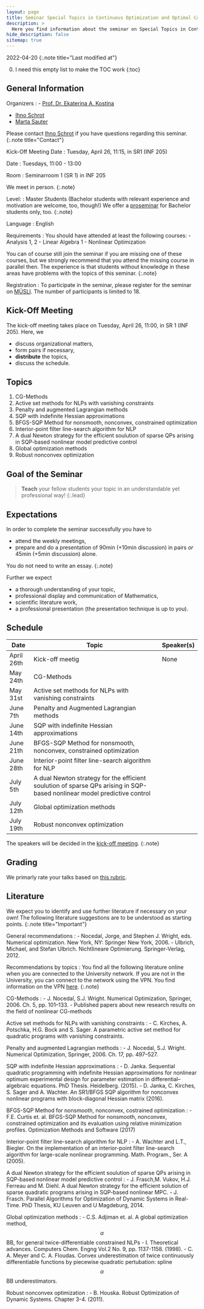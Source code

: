 ```yaml
---
layout: page
title: Seminar Special Topics in Continuous Optimization and Optimal Control (SS 22)
description: >
  Here you find information about the seminar on Special Topics in Continuous Optimization and Control in the summer term 2022.
hide_description: false
sitemap: true
---
```


<!-- invert_sidebar: true -->

2022-04-20
{:.note title="Last modified at"}

0. I need this empty list to make the TOC work
{:toc}

## General Information

Organizers
: - [Prof. Dr. Ekaterina A. Kostina][ekaterina]
  - [Ihno Schrot][ihno]
  - [Marta Sauter][marta]
  
  Please contact [Ihno Schrot][ihno] if you have questions regarding this seminar.
  {:.note title="Contact"}

Kick-Off Meeting Date
: Tuesday, April 26, 11:15, in SR1 (INF 205)

Date
: Tuesdays, 11:00 - 13:00

Room
: Seminarroom 1 (SR 1) in INF 205 
  
  We meet in person.
  {:.note}

Level:
: Master Students (Bachelor students with relevant experience and motivation are welcome, too, though!)
  We offer a [proseminar][prosem] for Bachelor students only, too.
  {:.note}

Language
: English

Requirements
: You should have attended at least the following courses:
    - Analysis 1, 2
    - Linear Algebra 1
    - Nonlinear Optimization

  You can of course still join the seminar if you are missing one of these courses, but we strongly recommend that you attend the missing course in parallel then. The experience is that students without knowledge in these areas have problems with the topics of this seminar.
  {:.note}
  
Registration
: To participate in the seminar, please register for the seminar on [MÜSLI][muesli]. The number of participants is limited to 18.

## Kick-Off Meeting
The kick-off meeting takes place on Tuesday, April 26, 11:00, in SR 1 (INF 205). Here, we 
  - discuss organizational matters,
  - form pairs if necessary,
  - **distribute** the topics,
  - discuss the schedule.

## Topics

1. CG-Methods
2. Active set methods for NLPs with vanishing constraints
3. Penalty and augmented Lagrangian methods
4. SQP with indefinite Hessian approximations
5. BFGS-SQP Method for nonsmooth, nonconvex, constrained optimization
6. Interior-point filter line-search algorithm for NLP
7. A dual Newton strategy for the efficient soulution of sparse QPs arising in SQP-based nonlinear model predictive control
8. Global optimization methods
9. Robust nonconvex optimization

## Goal of the Seminar
> **Teach** your fellow students your topic in an understandable yet professional way!
{:.lead}

## Expectations
In order to complete the seminar successfully you have to
  - attend the weekly meetings,
  - prepare and do a presentation of 90min (+10min discussion) in pairs *or* 45min (+5min discussion) alone.

You do not need to write an essay.
{:.note}

Further we expect
  - a thorough understanding of your topic,
  - professional display and communication of Mathematics,
  - scientific literature work,
  - a professional presentation (the presentation technique is up to you).

## Schedule

| Date | Topic | Speaker(s) |
|------|-------|------------|
| April 26th | Kick-off meetig | None|
| May 24th| CG-Methods | |
| May 31st | Active set methods for NLPs with vanishing constraints | |
| June 7th | Penalty and Augmented Lagrangian methods | |
| June 14th | SQP with indefinite Hessian approximations | |
| June 21th | BFGS-SQP Method for nonsmooth, nonconvex, constrained optimization | |
| June 28th | Interior-point filter line-search algorithm for NLP | |
| July 5th | A dual Newton strategy for the efficient soulution of sparse QPs arising in SQP-based nonlinear model predictive control | |
| July 12th | Global optimization methods | |
| July 19th | Robust nonconvex optimization | |

The speakers will be decided in the [kick-off meeting][kom].
{:.note}

## Grading

We primarly rate your talks based on [this rubric][rubric].

## Literature 

We expect you to identify and use further literature if necessary on your own! The following literature suggestions are to be understood as starting points.
{:.note title="Important"}

General recommendations
:   - Nocedal, Jorge, and Stephen J. Wright, eds. Numerical optimization. New York, NY: Springer New York, 2006.
    - Ulbrich, Michael, and Stefan Ulbrich. Nichtlineare Optimierung. Springer-Verlag, 2012.
    
Recommendations by topics
: You find all the following literature online when you are connected to the University network. If you are not in the University, you can connect to the network using the VPN. You find information on the VPN [here][vpn].
  {:.note}

  CG-Methods
  :   - J. Nocedal, S.J. Wright. Numerical Optimization, Springer, 2006. Ch. 5, pp. 101–133.
      - Published papers about new research results on the field of nonlinear CG-methods
      
  Active set methods for NLPs with vanishing constraints
  :   - C. Kirches, A. Potschka, H.G. Bock and S. Sager. A parametric active set method for quadratic programs with vanishing constraints.
  
  Penalty and augmented Lagrangian methods
  :   -  J. Nocedal, S.J. Wright. Numerical Optimization, Springer, 2006. Ch. 17, pp. 497–527.
  
  SQP with indefinite Hessian approximations
  :   - D. Janka. Sequential quadratic programming with indefinite Hessian approximations for nonlinear optimum experimental design for parameter estimation in differential–algebraic equations. PhD Thesis. Heidelberg. (2015).
      - D. Janka, C. Kirches, S. Sager and A. Wachter. An SR1/BFGS SQP algorithm for nonconvex nonlinear programs with block-diagonal Hessian matrix (2016).
      
  BFGS-SQP Method for nonsmooth, nonconvex, costrained optimization
  :   - F.E. Curtis et. al. BFGS-SQP Method for nonsmooth, nonconvex, constrained optimization and its evaluation using relative minimization profiles. Optimization Methods and Software (2017)
  
  Interior-point filter line-search algorithm for NLP
  :   - A. Wachter and L.T., Biegler. On the implementation of an interior-point filter line-search algorithm for large-scale nonlinear programming. Math. Program., Ser. A (2005).
  
  A dual Newton strategy for the efficient soulution of sparse QPs arising in SQP-based nonlinear model predictive control
  :   - J. Frasch,M. Vukov, H.J. Ferreau and M. Diehl. A dual Newton strategy for the efficient solution of sparse quadratic programs arising in SQP-based nonlinear MPC.
      - J. Frasch. Parallel Algorithms for Optimization of Dynamic Systems in Real-Time. PhD Thesis, KU Leuven and U Magdeburg, 2014.
      
  Global optimization methods
  :   - C.S. Adjiman et. al. A global optimization method, $$ \alpha $$ BB, for general twice-differentiable constrained NLPs - I. Theoretical advances.
Computers Chem. Engng Vol.2 No. 9, pp. 1137-1158. (1998).
      - C. A. Meyer and C. A. Floudas. Convex underestimation of twice continuously differentiable functions by piecewise quadratic pertubation: spline $$ \alpha $$ BB underestimators.
      
  Robust nonconvex optimization
  :   -  B. Houska. Robust Optimization of Dynamic Systems. Chapter 3-4. (2011).

[kom]: #kick-off-meeting
[prosem]: ss22/proseminar.md
[ekaterina]: mailto:ekaterina(dot)kostina(at)iwr(dot)uni-heidelberg(dot)de
[ihno]: mailto:ihno(dot)schrot(at)uni-heidelberg(dot)de
[marta]: mailto:marta(dot)sauter(at)iwr(dot)uni-heidelberg(dot)de
[muesli]: https://muesli.mathi.uni-heidelberg.de/lecture/view/1507
[rubric]: https://www.bsu.edu/-/media/www/departmentalcontent/math/pdfs/cp%20rubric.pdf?la=en
[vpn]: https://www.urz.uni-heidelberg.de/en/service-catalogue/network/vpn-virtual-private-network

